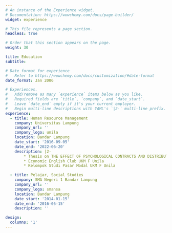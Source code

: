 ```yaml
---
# An instance of the Experience widget.
# Documentation: https://wowchemy.com/docs/page-builder/
widget: experience

# This file represents a page section.
headless: true

# Order that this section appears on the page.
weight: 30

title: Education
subtitle:

# Date format for experience
#   Refer to https://wowchemy.com/docs/customization/#date-format
date_format: Jan 2006

# Experiences.
#   Add/remove as many `experience` items below as you like.
#   Required fields are `title`, `company`, and `date_start`.
#   Leave `date_end` empty if it's your current employer.
#   Begin multi-line descriptions with YAML's `|2-` multi-line prefix.
experience:
  - title: Human Resource Management
    company: Universitas Lampung
    company_url: ''
    company_logo: unila
    location: Bandar Lampung
    date_start: '2016-09-05'
    date_end: '2022-06-20'
    description: |2-
        * Thesis on THE EFFECT OF PSYCHOLOGICAL CONTRACTS AND DISTRIBUTIVE JUSTICE ON EMPLOYEE ENGAGEMENT OF BANK SOE EMPLOYEES IN BANDAR LAMPUNG
        * Economic English Club UKM F Unila
        * Kelompok Studi Pasar Modal UKM F Unila

  - title: Pelajar, Social Studies
    company: SMA Negeri 1 Bandar Lampung
    company_url: ''
    company_logo: smansa
    location: Bandar Lampung
    date_start: '2014-01-15'
    date_end: '2016-05-15'
    description: ''

design:
  columns: '1'
---
```


